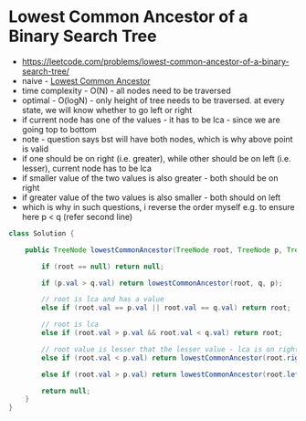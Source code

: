 # Lowest Common Ancestor of a Binary Search Tree

- https://leetcode.com/problems/lowest-common-ancestor-of-a-binary-search-tree/
- naive - [Lowest Common Ancestor](../../Step%2013:%20Binary%20Trees/Step%2013.3:%20Hard%20Problems/Lowest%20Common%20Ancestor%20of%20a%20Binary%20Tree.md)
- time complexity - O(N) - all nodes need to be traversed
- optimal - O(logN) - only height of tree needs to be traversed. at every state, we will know whether to go left or right
- if current node has one of the values - it has to be lca - since we are going top to bottom
- note - question says bst will have both nodes, which is why above point is valid
- if one should be on right (i.e. greater), while other should be on left (i.e. lesser), current node has to be lca
- if smaller value of the two values is also greater - both should be on right
- if greater value of the two values is also smaller - both should on left
- which is why in such questions, i reverse the order myself e.g. to ensure here p < q (refer second line)

```java
class Solution {

    public TreeNode lowestCommonAncestor(TreeNode root, TreeNode p, TreeNode q) {

        if (root == null) return null;

        if (p.val > q.val) return lowestCommonAncestor(root, q, p);

        // root is lca and has a value
        else if (root.val == p.val || root.val == q.val) return root;

        // root is lca
        else if (root.val > p.val && root.val < q.val) return root;

        // root value is lesser that the lesser value - lca is on right
        else if (root.val < p.val) return lowestCommonAncestor(root.right, p, q);

        else if (root.val > p.val) return lowestCommonAncestor(root.left, p, q);

        return null;
    }
}
```
